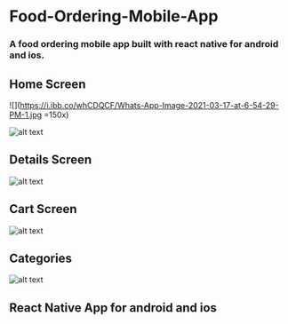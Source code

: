 # Food-Ordering-Mobile-App

### A food ordering mobile app built with react native for android and ios.

## Home Screen
![](https://i.ibb.co/whCDQCF/Whats-App-Image-2021-03-17-at-6-54-29-PM-1.jpg =150x)

![alt text](https://i.ibb.co/Wf4cxS5/Whats-App-Image-2021-03-17-at-6-54-29-PM.jpg "screenshot of app home")


## Details Screen
![alt text](https://i.ibb.co/grpRnsd/Whats-App-Image-2021-03-17-at-6-54-29-PM-2.jpg "screenshot of app home")

## Cart Screen
![alt text](https://i.ibb.co/VVG5hg6/Whats-App-Image-2021-03-17-at-6-54-30-PM.jpg "screenshot of app home")

## Categories
![alt text](https://i.ibb.co/N1CkyhM/Whats-App-Image-2021-03-17-at-6-54-30-PM-2.jpg "screenshot of app home")

## React Native App for android and ios 
